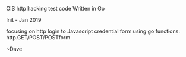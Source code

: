 OIS http hacking test code
Written in Go

Init - Jan 2019

focusing on http login to Javascript credential form
using go functions: http.GET/POST/POSTform


~Dave
